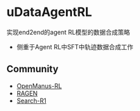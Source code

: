# uDataAgentRL
实现end2end的agent RL模型的数据合成策略
* 侧重于Agent RL中SFT中轨迹数据合成工作

## Community
* [OpenManus-RL](https://github.com/OpenManus/OpenManus-RL)
* [RAGEN](https://github.com/ZihanWang314/RAGEN)
* [Search-R1](https://github.com/PeterGriffinJin/Search-R1)